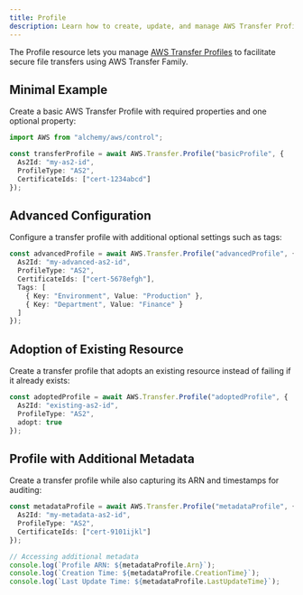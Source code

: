 ```yaml
---
title: Profile
description: Learn how to create, update, and manage AWS Transfer Profiles using Alchemy Cloud Control.
---
```



The Profile resource lets you manage [AWS Transfer Profiles](https://docs.aws.amazon.com/transfer/latest/userguide/) to facilitate secure file transfers using AWS Transfer Family.

## Minimal Example

Create a basic AWS Transfer Profile with required properties and one optional property:

```ts
import AWS from "alchemy/aws/control";

const transferProfile = await AWS.Transfer.Profile("basicProfile", {
  As2Id: "my-as2-id",
  ProfileType: "AS2",
  CertificateIds: ["cert-1234abcd"]
});
```

## Advanced Configuration

Configure a transfer profile with additional optional settings such as tags:

```ts
const advancedProfile = await AWS.Transfer.Profile("advancedProfile", {
  As2Id: "my-advanced-as2-id",
  ProfileType: "AS2",
  CertificateIds: ["cert-5678efgh"],
  Tags: [
    { Key: "Environment", Value: "Production" },
    { Key: "Department", Value: "Finance" }
  ]
});
```

## Adoption of Existing Resource

Create a transfer profile that adopts an existing resource instead of failing if it already exists:

```ts
const adoptedProfile = await AWS.Transfer.Profile("adoptedProfile", {
  As2Id: "existing-as2-id",
  ProfileType: "AS2",
  adopt: true
});
```

## Profile with Additional Metadata

Create a transfer profile while also capturing its ARN and timestamps for auditing:

```ts
const metadataProfile = await AWS.Transfer.Profile("metadataProfile", {
  As2Id: "my-metadata-as2-id",
  ProfileType: "AS2",
  CertificateIds: ["cert-9101ijkl"]
});

// Accessing additional metadata
console.log(`Profile ARN: ${metadataProfile.Arn}`);
console.log(`Creation Time: ${metadataProfile.CreationTime}`);
console.log(`Last Update Time: ${metadataProfile.LastUpdateTime}`);
```
